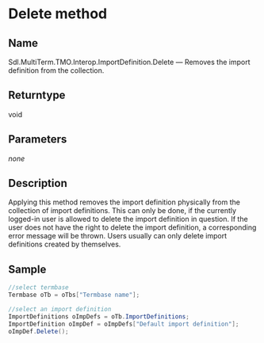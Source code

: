 #  Delete method
## Name

Sdl.MultiTerm.TMO.Interop.ImportDefinition.Delete —          Removes the import definition from the collection.

## Returntype

void

## Parameters
*none*

## Description

Applying this method removes the import definition physically from the collection of import definitions. This can only be done, if the currently logged-in user is allowed to delete the import definition in question. If the user does not have the right to delete the import definition, a corresponding error message will be thrown. Users usually can only delete import definitions created by themselves.

## Sample


```cs
//select termbase
Termbase oTb = oTbs["Termbase name"];

//select an import definition
ImportDefinitions oImpDefs = oTb.ImportDefinitions;
ImportDefinition oImpDef = oImpDefs["Default import definition"];
oImpDef.Delete();
```
